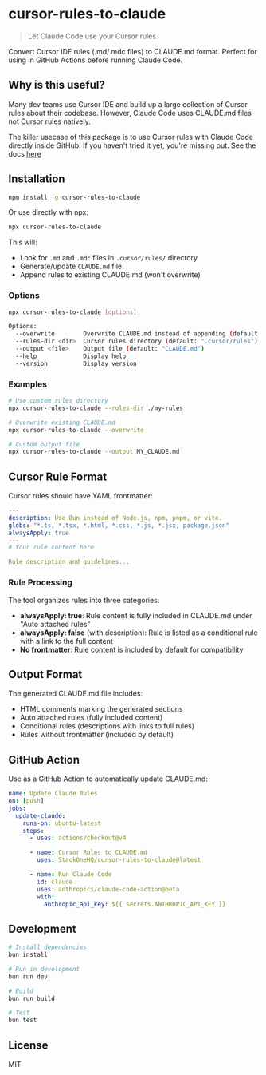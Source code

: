 # cursor-rules-to-claude

> Let Claude Code use your Cursor rules.

Convert Cursor IDE rules (.md/.mdc files) to CLAUDE.md format. Perfect for using in GitHub Actions before running Claude Code.

## Why is this useful?

Many dev teams use Cursor IDE and build up a large collection of Cursor rules about their codebase. However, Claude Code uses CLAUDE.md files not Cursor rules natively.

The killer usecase of this package is to use Cursor rules with Claude Code directly inside GitHub. If you haven't tried it yet, you're missing out. See the docs [here](https://docs.anthropic.com/en/docs/claude-code/github-actions)

## Installation

```bash
npm install -g cursor-rules-to-claude
```

Or use directly with npx:

```bash
npx cursor-rules-to-claude
```

This will:

- Look for `.md` and `.mdc` files in `.cursor/rules/` directory
- Generate/update `CLAUDE.md` file
- Append rules to existing CLAUDE.md (won't overwrite)

### Options

```bash
npx cursor-rules-to-claude [options]

Options:
  --overwrite        Overwrite CLAUDE.md instead of appending (default: false)
  --rules-dir <dir>  Cursor rules directory (default: ".cursor/rules")
  --output <file>    Output file (default: "CLAUDE.md")
  --help             Display help
  --version          Display version
```

### Examples

```bash
# Use custom rules directory
npx cursor-rules-to-claude --rules-dir ./my-rules

# Overwrite existing CLAUDE.md
npx cursor-rules-to-claude --overwrite

# Custom output file
npx cursor-rules-to-claude --output MY_CLAUDE.md
```

## Cursor Rule Format

Cursor rules should have YAML frontmatter:

```yaml
---
description: Use Bun instead of Node.js, npm, pnpm, or vite.
globs: "*.ts, *.tsx, *.html, *.css, *.js, *.jsx, package.json"
alwaysApply: true
---
# Your rule content here

Rule description and guidelines...
```

### Rule Processing

The tool organizes rules into three categories:

- **alwaysApply: true**: Rule content is fully included in CLAUDE.md under "Auto attached rules"
- **alwaysApply: false** (with description): Rule is listed as a conditional rule with a link to the full content
- **No frontmatter**: Rule content is included by default for compatibility

## Output Format

The generated CLAUDE.md file includes:

- HTML comments marking the generated sections
- Auto attached rules (fully included content)
- Conditional rules (descriptions with links to full rules)
- Rules without frontmatter (included by default)

## GitHub Action

Use as a GitHub Action to automatically update CLAUDE.md:

```yaml
name: Update Claude Rules
on: [push]
jobs:
  update-claude:
    runs-on: ubuntu-latest
    steps:
      - uses: actions/checkout@v4

      - name: Cursor Rules to CLAUDE.md
        uses: StackOneHQ/cursor-rules-to-claude@latest

      - name: Run Claude Code
        id: claude
        uses: anthropics/claude-code-action@beta
        with:
          anthropic_api_key: ${{ secrets.ANTHROPIC_API_KEY }}
```

## Development

```bash
# Install dependencies
bun install

# Run in development
bun run dev

# Build
bun run build

# Test
bun test
```

## License

MIT
